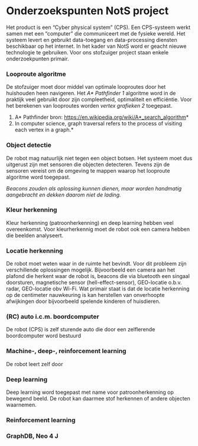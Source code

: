 # Onderzoekspunten NotS project
Het product is een “Cyber physical system” (CPS). Een CPS-systeem werkt samen met een “computer” die communiceert met de fysieke wereld. Het systeem levert en gebruikt data-toegang en data-processing diensten beschikbaar op het internet. In het kader van NotS word er geacht nieuwe technologie te gebruiken. Voor ons stofzuiger project staan enkele onderzoekpunten primair.

### Looproute algoritme
De stofzuiger moet door middel van optimale looproutes door het huishouden heen navigeren. Het *A\* Pathfinder 1* algoritme word in de praktijk veel gebruikt door zijn compleetheid, optimaliteit en efficiëntie. Voor het berekenen van looproutes worden *vertex grafieken 2* toegepast.

1. A\* Pathfinder bron: https://en.wikipedia.org/wiki/A*_search_algorithm*
2. In computer science, graph traversal refers to the process of visiting each vertex in a graph.*

### Object detectie
De robot mag natuurlijk niet tegen een object botsen. Het systeem moet dus uitgerust zijn met sensoren die objecten detecteren. Tevens zijn de sensoren vereist om de omgeving te mappen waarop het looproute algoritme word toegepast. 

*Beacons zouden als oplossing kunnen dienen, maar worden handmatig aangebracht en dekken daarom niet de lading.*

### Kleur herkenning
Kleur herkenning (patroonherkenning) en deep learning hebben veel overeenkomst. Voor kleurherkennig moet de robot ook een camera hebben die beelden analyseert.

### Locatie herkenning
De robot moet weten waar in de ruimte het bevindt. Voor dit probleem zijn verschillende oplossingen mogelijk. Bijvoorbeeld een camera aan het plafond die herkent waar de robot is, beacons die via bluetooth een singaal doorsturen, magnetische sensor (hell-effect-sensor), GEO-locatie o.b.v. radar, GEO-locatie obv Wi-Fi. Wat primair staat is dat de locatie herkenning op de centimeter nauwkeuring is kan herstellen van onverhoopte afwijkingen door bijvoorbeeld spelende kinderen of huisdieren. 

### (RC) auto i.c.m. boordcomputer
De robot (CPS) is zelf sturende auto die door een zelflerende boordcomputer word bestuurd

### Machine-, deep-, reinforcement learning
De robot leert zelf door 

### Deep learning
Deep learning word toegepast met name voor patroonherkenning op bewegend beeld. De robot kan daarmee stof herkennen of andere objecten waarnemen.

### Reinforcement learning


### GraphDB, Neo 4 J





